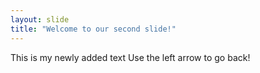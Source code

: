 ```yaml
---
layout: slide
title: "Welcome to our second slide!"
---
```

This is my newly added text
Use the left arrow to go back!

